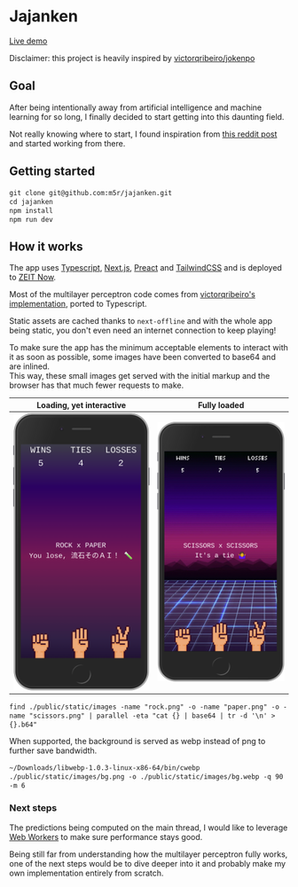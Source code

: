 # Jajanken

[Live demo](https://www.jajanken.app/)

Disclaimer: this project is heavily inspired by [victorqribeiro/jokenpo](https://github.com/victorqribeiro/jokenpo/)

## Goal

After being intentionally away from artificial intelligence and machine learning for so long, I finally decided to start getting into this daunting field.  

Not really knowing where to start, I found inspiration from [this reddit post](https://www.reddit.com/r/gamedev/comments/b35tez/can_a_neural_network_beat_you_on_a_game_of_rock/) and started working from there.

## Getting started

```shell script
git clone git@github.com:m5r/jajanken.git
cd jajanken
npm install
npm run dev
```

## How it works

The app uses [Typescript](https://github.com/microsoft/TypeScript), [Next.js](https://github.com/zeit/next.js), [Preact](https://github.com/developit/preact) and [TailwindCSS](https://github.com/tailwindcss/tailwindcss) and is deployed to [ZEIT Now](https://zeit.co).

Most of the multilayer perceptron code comes from [victorqribeiro's implementation](https://github.com/victorqribeiro/jokenpo/blob/master/js/MLP.js), ported to Typescript.

Static assets are cached thanks to `next-offline` and with the whole app being static, you don't even need an internet connection to keep playing!

To make sure the app has the minimum acceptable elements to interact with it as soon as possible, some images have been converted to base64 and are inlined.  
This way, these small images get served with the initial markup and the browser has that much fewer requests to make.

Loading, yet interactive|Fully loaded
:---------------------------:|:---------------------------:
![](./screenshot-loading.png)|![](./screenshot-loaded.png)

```shell script
find ./public/static/images -name "rock.png" -o -name "paper.png" -o -name "scissors.png" | parallel -eta "cat {} | base64 | tr -d '\n' > {}.b64"
```

When supported, the background is served as webp instead of png to further save bandwidth.

```shell script
~/Downloads/libwebp-1.0.3-linux-x86-64/bin/cwebp ./public/static/images/bg.png -o ./public/static/images/bg.webp -q 90 -m 6
```

### Next steps

The predictions being computed on the main thread, I would like to leverage [Web Workers](https://developer.mozilla.org/en-US/docs/Web/API/Web_Workers_API) to make sure performance stays good.

Being still far from understanding how the multilayer perceptron fully works, one of the next steps would be to dive deeper into it and probably make my own implementation entirely from scratch.
